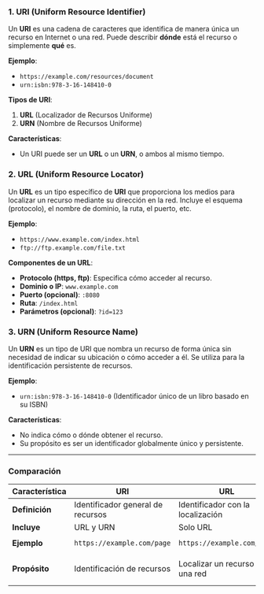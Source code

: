 ### **1. URI (Uniform Resource Identifier)**

Un **URI** es una cadena de caracteres que identifica de manera única un recurso en Internet o una red. Puede describir **dónde** está el recurso o simplemente **qué** es.

**Ejemplo**:

- `https://example.com/resources/document`
- `urn:isbn:978-3-16-148410-0`

**Tipos de URI**:

1. **URL** (Localizador de Recursos Uniforme)
2. **URN** (Nombre de Recursos Uniforme)

**Características**:

- Un URI puede ser un **URL** o un **URN**, o ambos al mismo tiempo.

### **2. URL (Uniform Resource Locator)**

Un **URL** es un tipo específico de **URI** que proporciona los medios para localizar un recurso mediante su dirección en la red. Incluye el esquema (protocolo), el nombre de dominio, la ruta, el puerto, etc.

**Ejemplo**:

- `https://www.example.com/index.html`
- `ftp://ftp.example.com/file.txt`

**Componentes de un URL**:

- **Protocolo (https, ftp)**: Especifica cómo acceder al recurso.
- **Dominio o IP**: `www.example.com`
- **Puerto (opcional)**: `:8080`
- **Ruta**: `/index.html`
- **Parámetros (opcional)**: `?id=123`

### **3. URN (Uniform Resource Name)**

Un **URN** es un tipo de URI que nombra un recurso de forma única sin necesidad de indicar su ubicación o cómo acceder a él. Se utiliza para la identificación persistente de recursos.

**Ejemplo**:

- `urn:isbn:978-3-16-148410-0` (Identificador único de un libro basado en su ISBN)

**Características**:

- No indica cómo o dónde obtener el recurso.
- Su propósito es ser un identificador globalmente único y persistente.

---

### **Comparación**

|Característica|URI|URL|URN|
|---|---|---|---|
|**Definición**|Identificador general de recursos|Identificador con la localización|Identificador único|
|**Incluye**|URL y URN|Solo URL|Solo URN|
|**Ejemplo**|`https://example.com/page`|`https://example.com/page`|`urn:isbn:1234-5678`|
|**Propósito**|Identificación de recursos|Localizar un recurso en una red|Nombrar un recurso de forma única|